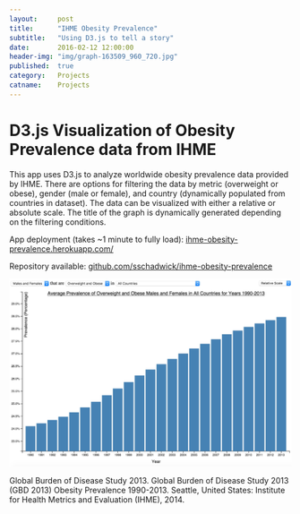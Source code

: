 ```yaml
---
layout:     post
title:      "IHME Obesity Prevalence"
subtitle:   "Using D3.js to tell a story"
date:       2016-02-12 12:00:00
header-img: "img/graph-163509_960_720.jpg"
published:  true
category:   Projects
catname:    Projects
---
```


# D3.js Visualization of Obesity Prevalence data from IHME

This app uses D3.js to analyze worldwide obesity prevalence data provided by IHME. There are options for filtering the data by metric (overweight or obese), gender (male or female), and country (dynamically populated from countries in dataset). The data can be visualized with either a relative or absolute scale. The title of the graph is dynamically generated depending on the filtering conditions.

App deployment (takes ~1 minute to fully load): [ihme-obesity-prevalence.herokuapp.com/](https://ihme-obesity-prevalence.herokuapp.com/)

Repository available: [github.com/sschadwick/ihme-obesity-prevalence](https://github.com/sschadwick/ihme-obesity-prevalence)

![IHME1](/img/posts/ihme-default.jpg "Default visualization")

Global Burden of Disease Study 2013. Global Burden of Disease Study 2013 (GBD 2013) Obesity Prevalence 1990-2013. Seattle, United States: Institute for Health Metrics and Evaluation (IHME), 2014.
